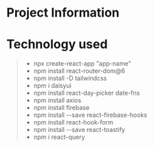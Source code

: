 # Project Information

# Technology used

> - npx create-react-app "app-name"
> - npm install react-router-dom@6
> - npm install -D tailwindcss
> - npm i daisyui
> - npm install react-day-picker date-fns
> - npm install axios
> - npm install firebase
> - npm install --save react-firebase-hooks
> - npm install react-hook-form
> - npm install --save react-toastify
> - npm i react-query
